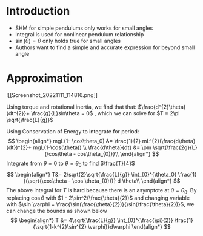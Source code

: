 # Introduction

- SHM for simple pendulums only works for small angles
- Integral is used for nonlinear pendulum relationship
-  $\sin(\theta) = \theta$ only holds true for small angles
- Authors want to find a simple and accurate expression for beyond small angle

# Approximation

![[Screenshot_20221111_114816.png]]

Using torque and rotational inertia, we find that that:
$\frac{d^{2}\theta}{dt^{2}}+ \frac{g}{L}sin\theta = 0$ , which we can solve for $T = 2\pi \sqrt{\frac{L}{g}}$ 

Using Conservation of Energy to integrate for period:
$$
\begin{align*}
mgL(1- \cos\theta_0) &= \frac{1}{2} mL^{2}(\frac{d\theta}{dt})^{2}+ mgL(1-\cos(\theta)) \\
\frac{d\theta}{dt} &= \pm \sqrt{\frac{2g}{L}(\cos\theta - cos\theta_{0)}}\\
\end{align*} 
$$
Integrate from $\theta = 0$ to $\theta = \theta_0$ to find $\frac{T}{4}$
$$
\begin{align*}
T&=  2\sqrt{2}\sqrt{\frac{L}{g}} \int_{0}^{\theta_0} \frac{1}{(\sqrt{\cos\theta - \cos \theta_{0})}} d \theta\\
\end{align*}
$$
The above integral for $T$ is hard because there is an asymptote at $\theta = \theta_0$. By replacing $\cos \theta$ with $1 - 2\sin^2(\frac{\theta}{2})$ and changing variable with $\sin \varphi = \frac{\sin(\frac{\theta}{2})}{\sin(\frac{\theta}{2})}$, we can change the bounds as shown below
$$
\begin{align*}
T &= 4\sqrt{\frac{L}{g}} \int_{0}^{\frac{\pi}{2}} \frac{1}{\sqrt{1-k^{2}\sin^{2} \varphi}}d\varphi 
\end{align*}
$$